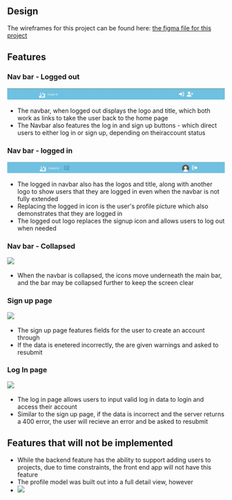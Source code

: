 ## Design

The wireframes for this project can be found here: [the figma file for this project](https://www.figma.com/file/Xy7IknEYiA9DK80qsBmh1f/Task-Manager?type=design&node-id=0-1&mode=design&t=m6P73NpDVyaUjUIy-0)

## Features

### Nav bar - Logged out 
![]('../../read_me_assets/Navbar-logged-out.jpg)
- The navbar, when logged out displays the logo and title, which both work as links to take the user back to the home page
- The Navbar also features the log in and sign up buttons - which direct users to either log in or sign up, depending on theiraccount status

### Nav bar - logged in 
![]('../../read_me_assets/Navbar-logged-in.jpg)
- The logged in navbar also has the logos and title, along with another logo to show users that they are logged in even when the navbar is not fully extended
- Replacing the logged in icon is the user's profile picture which also demonstrates that they are logged in
- The logged out logo replaces the signup icon and allows users to log out when needed

### Nav bar - Collapsed
![]('../../read_me_assets/nav-collapse.jpg')
- When the navbar is collapsed, the icons move underneath the main bar, and the bar may be collapsed further to keep the screen clear

### Sign up page 
![]('../../read_me_assets/sign-up-page.jpg')
- The sign up page features fields for the user to create an account through
- If the data is enetered incorrectly, the are given warnings and asked to resubmit

### Log In page
![]('../../read_me_assets/login-page.jpg')
- The log in page allows users to input valid log in data to login and access their account 
- Similar to the sign up page, if the data is incorrect and the server returns a 400 error, the user will recieve an error and be asked to resubmit

## Features that will not be implemented 
- While the backend feature has the ability to support adding users to projects, due to time constraints, the front end app will not have this feature
- The profile model was built out into a full detail view, however 
- ![]('../../read_me_assets/profile-detail.jpg')